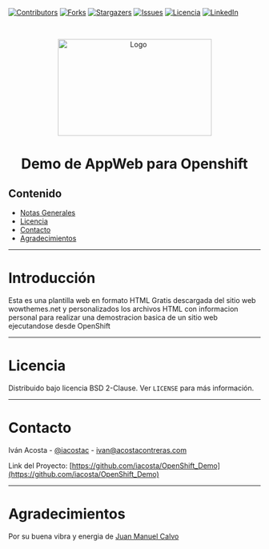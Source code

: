 [![Contributors][contributors-shield]][contributors-url]
[![Forks][forks-shield]][forks-url]
[![Stargazers][stars-shield]][stars-url]
[![Issues][issues-shield]][issues-url]
[![Licencia][license-shield]][license-url]
[![LinkedIn][linkedin-shield]][linkedin-url]


<!-- PROJECT LOGO -->
<br />
<p align="center">
  <a href="https://www.redhat.com/es/technologies/cloud-computing/openshift">
    <img src="https://seekvectorlogo.com/wp-content/uploads/2022/02/red-hat-openshift-vector-logo-2022.png" alt="Logo" width="307" height="193">
  </a>
  <h1 align="center">Demo de AppWeb para Openshift</h1>
</p>

## Contenido

* [Notas Generales](#Introducción)
* [Licencia](#Licencia)
* [Contacto](#Contacto)
* [Agradecimientos](#Agradecimientos)

___
# Introducción
Esta es una plantilla web en formato HTML Gratis descargada del sitio web wowthemes.net y personalizados los archivos HTML con informacion personal para realizar una demostracion basica de un sitio web ejecutandose desde OpenShift

___
# Licencia
Distribuido bajo licencia BSD 2-Clause. Ver `LICENSE` para más información.
___
# Contacto
Iván Acosta - [@iacostac](https://twitter.com/iacostac) - ivan@acostacontreras.com

Link del Proyecto: [https://github.com/iacosta/OpenShift_Demo](https://github.com/iacosta/OpenShift_Demo)
___
# Agradecimientos
Por su buena vibra y energia de [Juan Manuel Calvo](https://github.com/jmanuelcalvo)

<!-- MARKDOWN LINKS & IMAGES -->
<!-- https://www.markdownguide.org/basic-syntax/#reference-style-links -->
[contributors-shield]: https://img.shields.io/github/contributors/iacosta/ellucian-ethos-twitter-py.svg?style=flat-square
[contributors-url]: https://github.com/iacosta/ellucian-ethos-twitter-py/graphs/contributors
[forks-shield]: https://img.shields.io/github/forks/iacosta/ellucian-ethos-twitter-py.svg?style=flat-square
[forks-url]: https://github.com/iacosta/ellucian-ethos-twitter-py/network/members
[stars-shield]: https://img.shields.io/github/stars/iacosta/ellucian-ethos-twitter-py.svg?style=flat-square
[stars-url]: https://github.com/iacosta/ellucian-ethos-twitter-py/stargazers
[issues-shield]: https://img.shields.io/github/issues/iacosta/ellucian-ethos-twitter-py.svg?style=flat-square
[issues-url]: https://github.com/iacosta/ellucian-ethos-twitter-py/issues
[license-shield]: https://img.shields.io/github/license/iacosta/ellucian-ethos-twitter-py
[license-url]: https://github.com/iacosta/ellucian-ethos-twitter-py/blob/master/LICENSE.txt
[linkedin-shield]: https://img.shields.io/badge/-LinkedIn-black.svg?style=flat-square&logo=linkedin&colorB=555
[linkedin-url]: https://www.linkedin.com/in/iacostac/
